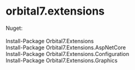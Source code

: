 # orbital7.extensions
<div>Nuget:</div>
<div>&nbsp;</div>
<div>Install-Package Orbital7.Extensions</div>
<div>Install-Package Orbital7.Extensions.AspNetCore</div>
<div>Install-Package Orbital7.Extensions.Configuration</div>
<div>Install-Package Orbital7.Extensions.Graphics</div>
